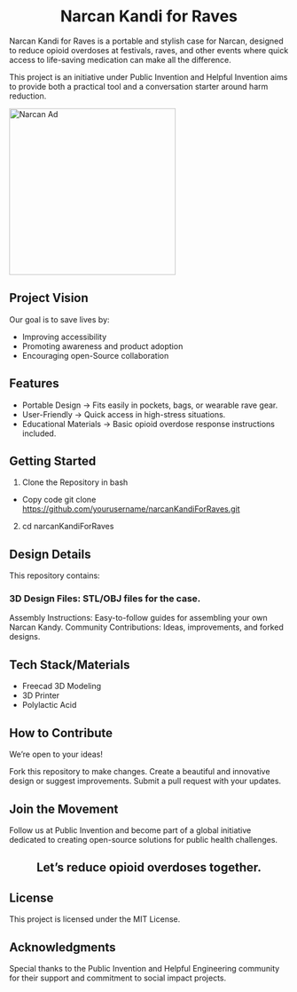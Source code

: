 <h1 align=center>Narcan Kandi for Raves</h1>

Narcan Kandi for Raves is a portable and stylish case for Narcan, designed to reduce opioid overdoses at festivals, raves, and other events where quick access to life-saving medication can make all the difference. 

<p>This project is an initiative under Public Invention and Helpful Invention aims to provide both a practical tool and a conversation starter around harm reduction.</p>

<img src="https://github.com/user-attachments/assets/faef2342-34d8-4ba7-a665-d0a47c23941e" alt="Narcan Ad" width="300" height="300">

## Project Vision
Our goal is to save lives by:
- Improving accessibility 
- Promoting awareness and product adoption
- Encouraging open-Source collaboration 

## Features
- Portable Design -> Fits easily in pockets, bags, or wearable rave gear.
- User-Friendly -> Quick access in high-stress situations.
- Educational Materials -> Basic opioid overdose response instructions included.

## Getting Started
1. Clone the Repository in bash
- Copy code git clone https://github.com/yourusername/narcanKandiForRaves.git  
2. cd narcanKandiForRaves 

## Design Details
This repository contains:

### 3D Design Files: STL/OBJ files for the case.
Assembly Instructions: Easy-to-follow guides for assembling your own Narcan Kandy.
Community Contributions: Ideas, improvements, and forked designs.

## Tech Stack/Materials
- Freecad 3D Modeling
- 3D Printer
- Polylactic Acid

## How to Contribute
We’re open to your ideas!

Fork this repository to make changes.
Create a beautiful and innovative design or suggest improvements.
Submit a pull request with your updates.

## Join the Movement
Follow us at Public Invention and become part of a global initiative dedicated to creating open-source solutions for public health challenges.

<h2 align=center>Let’s reduce opioid overdoses together.</h2>


## License
This project is licensed under the MIT License.

## Acknowledgments
Special thanks to the Public Invention and Helpful Engineering community for their support and commitment to social impact projects.
